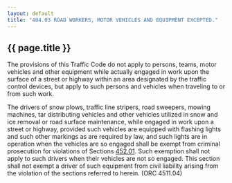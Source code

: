 ---
layout: default 
title: "404.03 ROAD WORKERS, MOTOR VEHICLES AND EQUIPMENT EXCEPTED."---

{{ page.title }}
----------------

The provisions of this Traffic Code do not apply to persons, teams,
motor vehicles and other equipment while actually engaged in work upon
the surface of a street or highway within an area designated by the
traffic control devices, but apply to such persons and vehicles when
traveling to or from such work.

The drivers of snow plows, traffic line stripers, road sweepers, mowing
machines, tar distributing vehicles and other vehicles utilized in snow
and ice removal or road surface maintenance, while engaged in work upon
a street or highway, provided such vehicles are equipped with flashing
lights and such other markings as are required by law, and such lights
are in operation when the vehicles are so engaged shall be exempt from
criminal prosecution for violations of Sections [452.01](1f0da391.html).
Such exemption shall not apply to such drivers when their vehicles are
not so engaged. This section shall not exempt a driver of such equipment
from civil liability arising from the violation of the sections referred
to herein. (ORC 4511.04)

